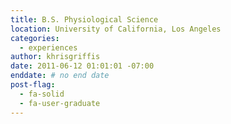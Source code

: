 ```yaml
---
title: B.S. Physiological Science
location: University of California, Los Angeles
categories:
  - experiences
author: khrisgriffis
date: 2011-06-12 01:01:01 -07:00
enddate: # no end date
post-flag:
  - fa-solid
  - fa-user-graduate
---
```


